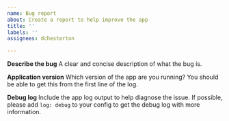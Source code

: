 ```yaml
---
name: Bug report
about: Create a report to help improve the app
title: ''
labels: ''
assignees: dchesterton

---
```


**Describe the bug**
A clear and concise description of what the bug is.

**Application version**
Which version of the app are you running? You should be able to get this from the first line of the log.

**Debug log**
Include the app log output to help diagnose the issue. If possible, please add `log: debug` to your config to get the debug log with more information.

